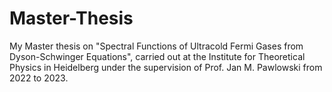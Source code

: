 # Master-Thesis
My Master thesis on "Spectral Functions of Ultracold Fermi Gases from Dyson-Schwinger Equations", carried out at the Institute for Theoretical Physics in Heidelberg under the supervision of Prof. Jan M. Pawlowski from 2022 to 2023.
